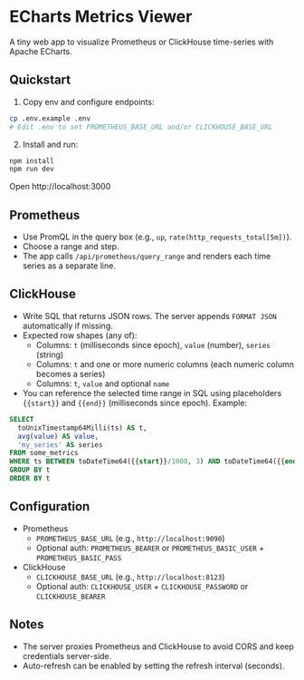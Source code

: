 # ECharts Metrics Viewer

A tiny web app to visualize Prometheus or ClickHouse time-series with Apache ECharts.

## Quickstart

1. Copy env and configure endpoints:

```bash
cp .env.example .env
# Edit .env to set PROMETHEUS_BASE_URL and/or CLICKHOUSE_BASE_URL
```

2. Install and run:

```bash
npm install
npm run dev
```

Open http://localhost:3000

## Prometheus

- Use PromQL in the query box (e.g., `up`, `rate(http_requests_total[5m])`).
- Choose a range and step.
- The app calls `/api/prometheus/query_range` and renders each time series as a separate line.

## ClickHouse

- Write SQL that returns JSON rows. The server appends `FORMAT JSON` automatically if missing.
- Expected row shapes (any of):
  - Columns: `t` (milliseconds since epoch), `value` (number), `series` (string)
  - Columns: `t` and one or more numeric columns (each numeric column becomes a series)
  - Columns: `t`, `value` and optional `name`
- You can reference the selected time range in SQL using placeholders `{{start}}` and `{{end}}` (milliseconds since epoch). Example:

```sql
SELECT
  toUnixTimestamp64Milli(ts) AS t,
  avg(value) AS value,
  'my_series' AS series
FROM some_metrics
WHERE ts BETWEEN toDateTime64({{start}}/1000, 3) AND toDateTime64({{end}}/1000, 3)
GROUP BY t
ORDER BY t
```

## Configuration

- Prometheus
  - `PROMETHEUS_BASE_URL` (e.g., `http://localhost:9090`)
  - Optional auth: `PROMETHEUS_BEARER` or `PROMETHEUS_BASIC_USER` + `PROMETHEUS_BASIC_PASS`
- ClickHouse
  - `CLICKHOUSE_BASE_URL` (e.g., `http://localhost:8123`)
  - Optional auth: `CLICKHOUSE_USER` + `CLICKHOUSE_PASSWORD` or `CLICKHOUSE_BEARER`

## Notes

- The server proxies Prometheus and ClickHouse to avoid CORS and keep credentials server-side.
- Auto-refresh can be enabled by setting the refresh interval (seconds).

